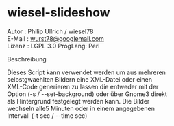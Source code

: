 wiesel-slideshow
=====================

Autor   : Philip Ullrich / wiesel78 <br>
E-Mail  : wurst78@googlemail.com <br>
Lizenz  : LGPL 3.0
ProgLang: Perl

Beschreibung 
  
  Dieses Script kann verwendet werden um aus mehreren     <br>
  selbstgwaehlten Bildern eine XML-Datei oder einen       <br>
  XML-Code generieren zu lassen die entweder mit der      <br> 
  Option (-s / --set-background) oder über Gnome3 direkt  <br>
  als Hintergrund festgelegt werden kann. Die Bilder      <br>
  wechseln alle5 Minuten oder in einem angegebenen        <br>
  Intervall (-t sec / --time sec)                         <br>
  